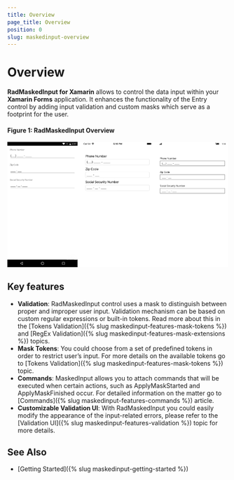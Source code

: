 ```yaml
---
title: Overview
page_title: Overview
position: 0
slug: maskedinput-overview
---
```


# Overview

**RadMaskedInput for Xamarin** allows to control the data input within your **Xamarin Forms** application. It enhances the functionality of the Entry control by adding input validation and custom masks which serve as a footprint for the user.

#### Figure 1: RadMaskedInput Overview

![radmaskedinput-overview](images/maskedinput-overview.png)


## Key features ##

* **Validation**: RadMaskedInput control uses a mask to distinguish between proper and improper user input. Validation mechanism can be based on custom regular expressions or built-in tokens. Read more about this in the [Tokens Validation]({% slug maskedinput-features-mask-tokens %}) and [RegEx Validation]({% slug maskedinput-features-mask-extensions %}) topics. 
* **Mask Tokens**: You could choose from a set of predefined tokens in order to restrict user’s input.  For more details on the available tokens go to [Tokens Validation]({% slug maskedinput-features-mask-tokens %}) topic.
* **Commands**: MaskedInput allows you to attach commands that will be executed when certain actions, such as ApplyMaskStarted and ApplyMaskFinished occur. For detailed information on the matter go to [Commands]({% slug maskedinput-features-commands %}) article. 
* **Customizable Validation UI**: With RadMaskedInput you could easily modify the appearance of the input-related errors, please refer to the [Validation UI]({% slug maskedinput-features-validation %}) topic for more details.

## See Also

- [Getting Started]({% slug maskedinput-getting-started %})
